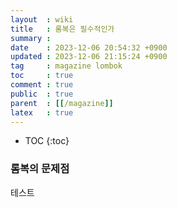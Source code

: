 ```yaml
---
layout  : wiki
title   : 롬복은 필수적인가
summary : 
date    : 2023-12-06 20:54:32 +0900
updated : 2023-12-06 21:15:24 +0900
tag     : magazine lombok
toc     : true
comment : true
public  : true
parent  : [[/magazine]]
latex   : true
---
```

* TOC
{:toc}


### 롬복의 문제점

테스트